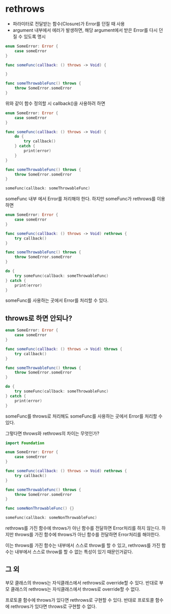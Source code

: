 # rethrows
- 파라미터로 전달받는 함수(Closure)가 Error를 던질 때 사용
- argument 내부에서 에러가 발생하면, 해당 argument에서 받은 Error를 다시 던질 수 있도록 명시

```swift
enum SomeError: Error {
    case someError
}

func someFunc(callback: () throws -> Void) {

}

func someThrowableFunc() throws {
    throw SomeError.someError
}
```

위와 같이 함수 정의할 시 callback()을 사용하려 하면

```swift
enum SomeError: Error {
    case someError
}

func someFunc(callback: () throws -> Void) {
    do {
        try callback()
    } catch {
        print(error)
    }
}

func someThrowableFunc() throws {
    throw SomeError.someError
}

someFunc(callback: someThrowableFunc)
```

someFunc 내부 에서 Error를 처리해야 한다.
하지만 someFunc가 rethrows를 이용하면

```swift
enum SomeError: Error {
    case someError
}

func someFunc(callback: () throws -> Void) rethrows {
    try callback()
}

func someThrowableFunc() throws {
    throw SomeError.someError
}

do {
    try someFunc(callback: someThrowableFunc)
} catch {
    print(error)
}
```

someFunc를 사용하는 곳에서 Error를 처리할 수 있다.

## throws로 하면 안되나?

```swift
enum SomeError: Error {
    case someError
}

func someFunc(callback: () throws -> Void) throws {
    try callback()
}

func someThrowableFunc() throws {
    throw SomeError.someError
}

do {
    try someFunc(callback: someThrowableFunc)
} catch {
    print(error)
}
```

someFunc를 throws로 처리해도 someFunc를 사용하는 곳에서 Error를 처리할 수 있다.

그렇다면 throws와 rethrows의 차이는 무엇인가?

```swift
import Foundation

enum SomeError: Error {
    case someError
}

func someFunc(callback: () throws -> Void) rethrows {
    try callback()
}

func someThrowableFunc() throws {
    throw SomeError.someError
}

func someNonThrowableFunc() {}

someFunc(callback: someNonThrowableFunc)
```

rethrows를 가진 함수에 throws가 아닌 함수를 전달하면 Error처리를 하지 않는다.
 하지만 throws를 가진 함수에 throws가 아닌 함수를 전달하면 Error처리를 해야한다.

이는 throws를 가진 함수는 내부에서 스스로 throw를 할 수 있고, rethrows를 가진 함수는 내부에서 스스로 throw를 할 수 없는 특성이 있기 때문인거같다.

## 그 외
부모 클래스의 throws는 자식클래스에서 rethrows로 override할 수 있다.
반대로 부모 클래스의 rethrows는 자식클래스에서 throws로 override할 수 없다.

프로토콜 함수에 throws가 있다면 rethrows로 구현할 수 있다.
반대로 프로토콜 함수에 rethrows가 있다면 throws로 구현할 수 없다.